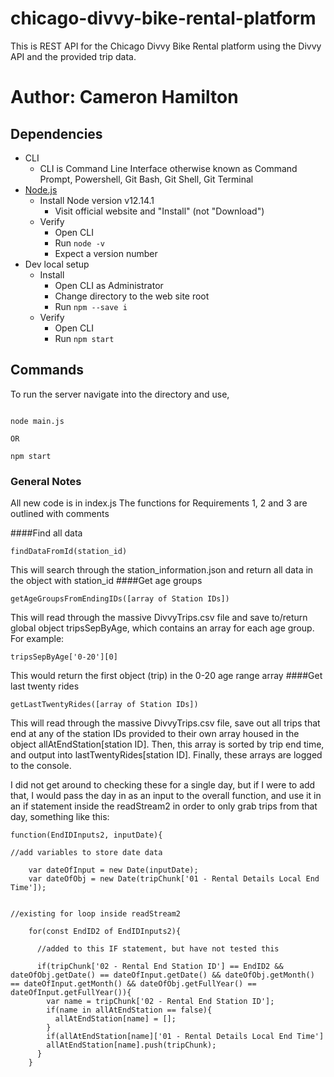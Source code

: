 # chicago-divvy-bike-rental-platform
This is REST API for the Chicago Divvy Bike Rental platform using the Divvy API and the provided trip data.

# Author: Cameron Hamilton

## Dependencies
* CLI
    * CLI is Command Line Interface otherwise known as Command Prompt, Powershell, Git Bash, Git Shell, Git Terminal
* [Node.js](http://nodejs.org/)
    * Install Node version v12.14.1
        * Visit official website and "Install" (not "Download")
    * Verify
        * Open CLI
        * Run `node -v`
        * Expect a version number
* Dev local setup
    * Install
        * Open CLI as Administrator
        * Change directory to the web site root
        * Run `npm --save i`
    * Verify
        * Open CLI
        * Run `npm start`

## Commands

To run the server navigate into the directory and use,

```shell

node main.js

OR

npm start

```
### General Notes

All new code is in index.js
The functions for Requirements 1, 2 and 3 are outlined with comments

####Find all data
```
findDataFromId(station_id)
``` 
This will search through the station_information.json and return all data in the object with station_id
####Get age groups
```
getAgeGroupsFromEndingIDs([array of Station IDs])
```
This will read through the massive DivvyTrips.csv file and save to/return global object tripsSepByAge, which contains an array for each age group. For example: 
```
tripsSepByAge['0-20'][0] 
```
This would return the first object (trip) in the 0-20 age range array
####Get last twenty rides
```
getLastTwentyRides([array of Station IDs])
```
This will read through the massive DivvyTrips.csv file, save out all trips that end at any of the station IDs provided to their own array housed in the object allAtEndStation[station ID]. Then, this array is sorted by trip end time, and output into lastTwentyRides[station ID]. Finally, these arrays are logged to the console.

I did not get around to checking these for a single day, but if I were to add that, I would pass the day in as an input to the overall function, and use it in an if statement inside the readStream2 in order to only grab trips from that day, something like this: 
```
function(EndIDInputs2, inputDate){

//add variables to store date data

    var dateOfInput = new Date(inputDate);
    var dateOfObj = new Date(tripChunk['01 - Rental Details Local End Time']);


//existing for loop inside readStream2

    for(const EndID2 of EndIDInputs2){

      //added to this IF statement, but have not tested this

      if(tripChunk['02 - Rental End Station ID'] == EndID2 && dateOfObj.getDate() == dateOfInput.getDate() && dateOfObj.getMonth() == dateOfInput.getMonth() && dateOfObj.getFullYear() == dateOfInput.getFullYear()){
        var name = tripChunk['02 - Rental End Station ID'];
        if(name in allAtEndStation == false){
          allAtEndStation[name] = [];
        }
        if(allAtEndStation[name]['01 - Rental Details Local End Time']
        allAtEndStation[name].push(tripChunk);
      }
    }
```
